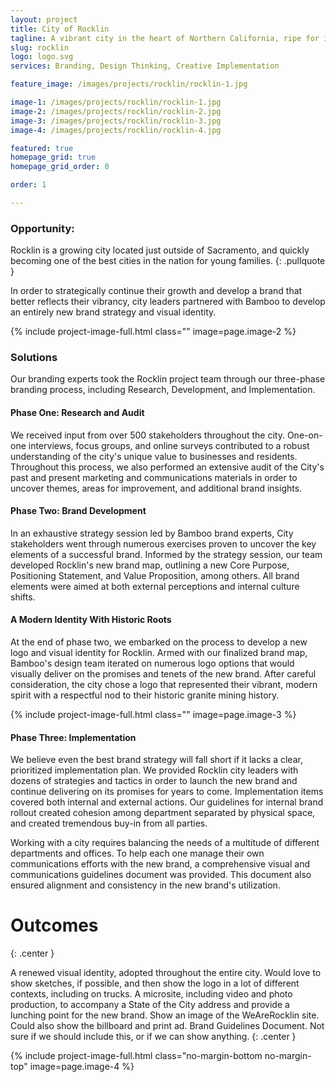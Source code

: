 ```yaml
---
layout: project
title: City of Rocklin
tagline: A vibrant city in the heart of Northern California, ripe for increasing their street cred.
slug: rocklin
logo: logo.svg
services: Branding, Design Thinking, Creative Implementation

feature_image: /images/projects/rocklin/rocklin-1.jpg

image-1: /images/projects/rocklin/rocklin-1.jpg
image-2: /images/projects/rocklin/rocklin-2.jpg
image-3: /images/projects/rocklin/rocklin-3.jpg
image-4: /images/projects/rocklin/rocklin-4.jpg

featured: true
homepage_grid: true
homepage_grid_order: 0

order: 1

---
```


### Opportunity:
Rocklin is a growing city located just outside of Sacramento, and quickly becoming one of the best cities in the nation for young families. 
{: .pullquote }

In order to strategically continue their growth and develop a brand that better reflects their vibrancy, city leaders partnered with Bamboo to develop an entirely new brand strategy and visual identity.

{% include project-image-full.html class="" image=page.image-2 %}

### Solutions
Our branding experts took the Rocklin project team through our three-phase branding process, including Research, Development, and Implementation. 

#### Phase One: Research and Audit 
We received input from over 500 stakeholders throughout the city. One-on-one interviews, focus groups, and online surveys contributed to a robust understanding of the city's unique value to businesses and residents. Throughout this process, we also performed an extensive audit of the City's past and present marketing and communications materials in order to uncover themes, areas for improvement, and additional brand insights.

#### Phase Two: Brand Development
In an exhaustive strategy session led by Bamboo brand experts, City stakeholders went through numerous exercises proven to uncover the key elements of a successful brand. Informed by the strategy session, our team developed Rocklin's new brand map, outlining a new Core Purpose, Positioning Statement, and Value Proposition, among others. All brand elements were aimed at both external perceptions and internal culture shifts. 

#### A Modern Identity With Historic Roots
At the end of phase two, we embarked on the process to develop a new logo and visual identity for Rocklin. Armed with our finalized brand map, Bamboo's design team iterated on numerous logo options that would visually deliver on the promises and tenets of the new brand. After careful consideration, the city chose a logo that represented their vibrant, modern spirit with a respectful nod to their historic granite mining history.

{% include project-image-full.html class="" image=page.image-3 %}

#### Phase Three: Implementation
We believe even the best brand strategy will fall short if it lacks a clear, prioritized implementation plan. We provided Rocklin city leaders with dozens of strategies and tactics in order to launch the new brand and continue delivering on its promises for years to come. Implementation items covered both internal and external actions. Our guidelines for internal brand rollout created cohesion among department separated by physical space, and created tremendous buy-in from all parties. 

Working with a city requires balancing the needs of a multitude of different departments and offices. To help each one manage their own communications efforts with the new brand, a comprehensive visual and communications guidelines document was provided. This document also ensured alignment and consistency in the new brand's utilization.


# Outcomes
{: .center }

A renewed visual identity, adopted throughout the entire city. Would love to show sketches, if possible, and then show the logo in a lot of different contexts, including on trucks. A microsite, including video and photo production, to accompany a State of the City address and provide a lunching point for the new brand. Show an image of the WeAreRocklin site. Could also show the billboard and print ad. Brand Guidelines Document. Not sure if we should include this, or if we can show anything.
{: .center } 

{% include project-image-full.html class="no-margin-bottom no-margin-top" image=page.image-4 %}


